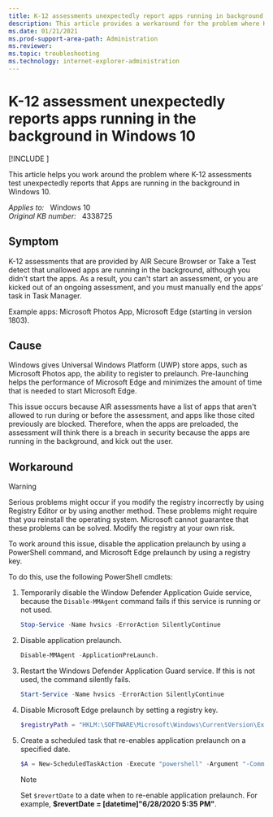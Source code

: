 ```yaml
---
title: K-12 assessments unexpectedly report apps running in background
description: This article provides a workaround for the problem where K-12 assessments test unexpectedly reports that Apps are running in the background in Windows 10.
ms.date: 01/21/2021
ms.prod-support-area-path: Administration
ms.reviewer: 
ms.topic: troubleshooting
ms.technology: internet-explorer-administration
---
```

# K-12 assessment unexpectedly reports apps running in the background in Windows 10

[!INCLUDE [](../includes/browsers-important.md)]

This article helps you work around the problem where K-12 assessments test unexpectedly reports that Apps are running in the background in Windows 10.

_Applies to:_ &nbsp; Windows 10  
_Original KB number:_ &nbsp; 4338725

## Symptom

K-12 assessments that are provided by AIR Secure Browser or Take a Test detect that unallowed apps are running in the background, although you didn't start the apps. As a result, you can't start an assessment, or you are kicked out of an ongoing assessment, and you must manually end the apps' task in Task Manager.

Example apps: Microsoft Photos App, Microsoft Edge (starting in version 1803).

## Cause

Windows gives Universal Windows Platform (UWP) store apps, such as Microsoft Photos app, the ability to register to prelaunch. Pre-launching helps the performance of Microsoft Edge and minimizes the amount of time that is needed to start Microsoft Edge.

This issue occurs because AIR assessments have a list of apps that aren't allowed to run during or before the assessment, and apps like those cited previously are blocked. Therefore, when the apps are preloaded, the assessment will think there is a breach in security because the apps are running in the background, and kick out the user.

## Workaround

> [!WARNING]
> Serious problems might occur if you modify the registry incorrectly by using Registry Editor or by using another method. These problems might require that you reinstall the operating system. Microsoft cannot guarantee that these problems can be solved. Modify the registry at your own risk.

To work around this issue, disable the application prelaunch by using a PowerShell command, and Microsoft Edge prelaunch by using a registry key.

To do this, use the following PowerShell cmdlets:

1. Temporarily disable the Window Defender Application Guide service, because the `Disable-MMAgent` command fails if this service is running or not used.

   ```powershell
   Stop-Service -Name hvsics -ErrorAction SilentlyContinue
   ```

1. Disable application prelaunch.

   ```powershell
   Disable-MMAgent -ApplicationPreLaunch.
   ```

1. Restart the Windows Defender Application Guard service. If this is not used, the command silently fails.

   ```powershell
   Start-Service -Name hvsics -ErrorAction SilentlyContinue
   ```

1. Disable Microsoft Edge prelaunch by setting a registry key.

   ```powershell
   $registryPath = "HKLM:\SOFTWARE\Microsoft\Windows\CurrentVersion\Explorer\PreLaunch\Microsoft.MicrosoftEdge_8wekyb3d8bbwe!MicrosoftEdge" $Name = "Enabled" $value = "0" New-Item -Path $registryPath -Force | Out-Null New-ItemProperty -Path $registryPath -Name $name -Value $value -PropertyType DWORD -Force | Out-Null
   ```

1. Create a scheduled task that re-enables application prelaunch on a specified date.

   ```powershell
   $A = New-ScheduledTaskAction -Execute "powershell" -Argument "-Command `"Stop-Service -Name hvsics -ErrorAction SilentlyContinue; Enable-MMAgent -ApplicationPreLaunch;Start-Service -Name hvsics -ErrorAction SilentlyContinue;New-ItemProperty -Path `"HKLM:\SOFTWARE\Microsoft\Windows\CurrentVersion\Explorer\PreLaunch\Microsoft.MicrosoftEdge_8wekyb3d8bbwe!MicrosoftEdge`" -Name `"Enabled`" -Value `"1`" -PropertyType DWORD -Force | Out-Null`"" $revertDate = <Specify a date> $T = New-ScheduledTaskTrigger -Once -At $revertDate $P = New-ScheduledTaskPrincipal -UserID "NT AUTHORITY\SYSTEM" -LogonType ServiceAccount -RunLevel Highest $timespan = New-TimeSpan -Minutes 1 $S = New-ScheduledTaskSettingsSet -AllowStartIfOnBatteries -DontStopIfGoingOnBatteries -DontStopOnIdleEnd -StartWhenAvailable -RestartCount 3 -RestartInterval $timespan $D = New-ScheduledTask -Action $A -Principal $P -Trigger $T -Settings $S Register-ScheduledTask DisableAppPrelaunch -InputObject $D
   ```

   > [!NOTE]
   > Set `$revertDate` to a date when to re-enable application prelaunch. For example, **$revertDate = [datetime]"6/28/2020 5:35 PM"**.
